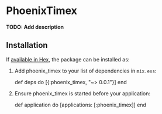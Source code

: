 # PhoenixTimex

**TODO: Add description**

## Installation

If [available in Hex](https://hex.pm/docs/publish), the package can be installed as:

  1. Add phoenix_timex to your list of dependencies in `mix.exs`:

        def deps do
          [{:phoenix_timex, "~> 0.0.1"}]
        end

  2. Ensure phoenix_timex is started before your application:

        def application do
          [applications: [:phoenix_timex]]
        end
